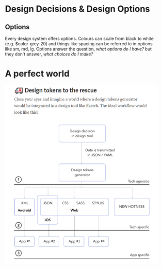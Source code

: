<!-- TITLE: Design Tokens -->

# Design Decisions & Design Options

## Options
Every design system offers options. Colours can scale from black to white (e.g. $color-grey-20) and things like spacing can be referred to in options like sm, md, lg. Options answer the question, *what options do I have?* but they don't answer, *what choices do I make?*



# A perfect world
![Design Tokens Flow](/uploads/design-tokens-flow.png "Design Tokens Flow")